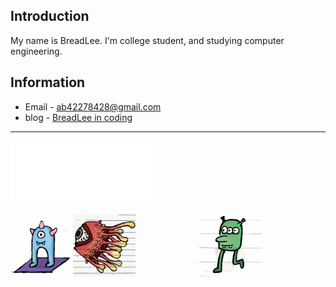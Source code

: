
## Introduction
 My name is BreadLee. I'm college student, and studying computer engineering.

## Information
- Email - ab42278428@gmail.com
- blog - [BreadLee in coding](https://breadlee.tistory.com/)

<hr>
<p align="left">
 <img src="https://github.com/BreadLeee/BreadLeee/blob/main/Hello.gif" height="100x">
</p>
<img align="left" src="https://github.com/BreadLeee/BreadLeee/blob/main/Blue%233.png" height="100x">
<img align="left" src="https://github.com/BreadLeee/BreadLeee/blob/main/Red%233.jpeg" height="100x">
<p align="center">
 <img src="https://github.com/BreadLeee/BreadLeee/blob/main/Green%232.png" height="100x">
</p>


<!--
**Coryeo/Coryeo** is a ✨ _special_ ✨ repository because its `README.md` (this file) appears on your GitHub profile.

Here are some ideas to get you started:

- 🔭 I’m currently working on ...
- 🌱 I’m currently learning ...
- 👯 I’m looking to collaborate on ...
- 🤔 I’m looking for help with ...
- 💬 Ask me about ...
- 📫 How to reach me: ...
- 😄 Pronouns: ...
- ⚡ Fun fact: ...
-->
